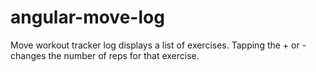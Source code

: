 # angular-move-log
Move workout tracker log displays a list of exercises. Tapping the + or - changes the number of reps for that exercise.
